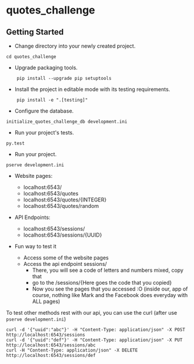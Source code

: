 quotes_challenge
================

Getting Started
---------------

- Change directory into your newly created project.

```console
cd quotes_challenge
```
- Upgrade packaging tools.

```console
    pip install --upgrade pip setuptools
```

- Install the project in editable mode with its testing requirements.

```console
    pip install -e ".[testing]"
```

- Configure the database.

```console
initialize_quotes_challenge_db development.ini
```

- Run your project's tests.

```console
py.test
```

- Run your project.

```console
pserve development.ini
```

- Website pages:

    - localhost:6543/
    - localhost:6543/quotes
    - localhost:6543/quotes/{INTEGER}
    - localhost:6543/quotes/random

- API Endpoints:

    - localhost:6543/sessions/
    - localhost:6543/sessions/{UUID}

- Fun way to test it
    - Access some of the website pages
    - Access the api endpoint sessions/
        - There, you will see a code of letters and numbers mixed, copy that
        - go to the /sessions/{Here goes the code that you copied}
        - Now you see the pages that you accessed :O (inside our, app of course, nothing like Mark and the Facebook does everyday with ALL pages)

To test other methods rest with our api, you can use the curl (after use ```pserve development.ini```)

```console
curl -d '{"uuid":"abc"}' -H "Content-Type: application/json" -X POST http://localhost:6543/sessions
curl -d '{"uuid":"def"}' -H "Content-Type: application/json" -X PUT http://localhost:6543/sessions/abc
curl -H "Content-Type: application/json" -X DELETE http://localhost:6543/sessions/def

```
